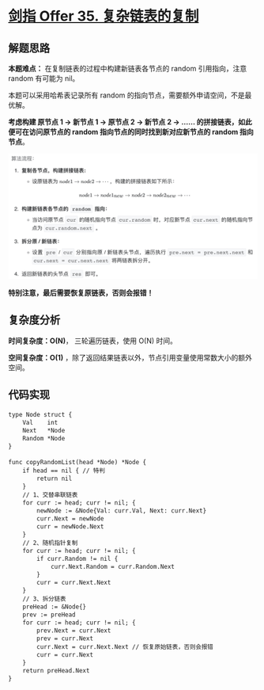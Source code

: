 # [剑指 Offer 35. 复杂链表的复制](https://leetcode-cn.com/problems/fu-za-lian-biao-de-fu-zhi-lcof/)

## 解题思路

**本题难点：** 在复制链表的过程中构建新链表各节点的 random 引用指向，注意 random 有可能为 nil。

本题可以采用哈希表记录所有 random 的指向节点，需要额外申请空间，不是最优解。

**考虑构建 原节点 1 -> 新节点 1 -> 原节点 2 -> 新节点 2 -> …… 的拼接链表，如此便可在访问原节点的 random 指向节点的同时找到新对应新节点的 random 指向节点**。

![8DA7A873-C2BA-4187-B085-01463F5E82A4](images/8DA7A873-C2BA-4187-B085-01463F5E82A4.png)

**特别注意，最后需要恢复原链表，否则会报错！**

## 复杂度分析

**时间复杂度：O(N)**， 三轮遍历链表，使用 O(N) 时间。

**空间复杂度：O(1)** ，除了返回结果链表以外，节点引用变量使用常数大小的额外空间。

## 代码实现

```golang
type Node struct {
	Val    int
	Next   *Node
	Random *Node
}

func copyRandomList(head *Node) *Node {
	if head == nil { // 特判
		return nil
	}
	// 1、交替串联链表
	for curr := head; curr != nil; {
		newNode := &Node{Val: curr.Val, Next: curr.Next}
		curr.Next = newNode
		curr = newNode.Next
	}
	// 2、随机指针复制
	for curr := head; curr != nil; {
		if curr.Random != nil {
			curr.Next.Random = curr.Random.Next
		}
		curr = curr.Next.Next
	}
	// 3、拆分链表
	preHead := &Node{}
	prev := preHead
	for curr := head; curr != nil; {
		prev.Next = curr.Next
		prev = curr.Next
		curr.Next = curr.Next.Next // 恢复原始链表，否则会报错
		curr = curr.Next
	}
	return preHead.Next
}
```